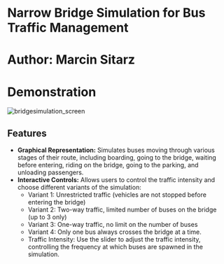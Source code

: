 # Narrow Bridge Simulation for Bus Traffic Management
# Author: Marcin Sitarz

# Demonstration
![bridgesimulation_screen](https://github.com/Eastman16/NarrowBridgeSimulation/assets/129722863/8e4ea6cd-ded3-496c-b877-f91741f5b230)

## Features
- **Graphical Representation:** Simulates buses moving through various stages of their route, including boarding, going to the bridge, waiting before entering, riding on the bridge, going to the parking, and unloading passengers.
- **Interactive Controls:** Allows users to control the traffic intensity and choose different variants of the simulation:
  - Variant 1: Unrestricted traffic (vehicles are not stopped before entering the bridge)
  - Variant 2: Two-way traffic, limited number of buses on the bridge (up to 3 only)
  - Variant 3: One-way traffic, no limit on the number of buses
  - Variant 4: Only one bus always crosses the bridge at a time.
  - Traffic Intensity: Use the slider to adjust the traffic intensity, controlling the frequency at which buses are spawned in the simulation.



